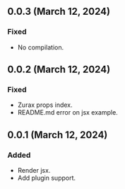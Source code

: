 ## 0.0.3 (March 12, 2024)

### Fixed

- No compilation.

## 0.0.2 (March 12, 2024)

### Fixed

- Zurax props index.
- README.md error on jsx example.

## 0.0.1 (March 12, 2024)

### Added

- Render jsx.
- Add plugin support.
